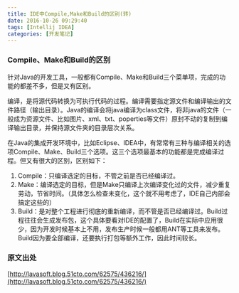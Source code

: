 ```yaml
---
title: IDE中Compile,Make和Build的区别(转)
date: 2016-10-26 09:29:40
tags: [Intellij IDEA]
categories: [开发笔记]
---
```

### Compile、Make和Build的区别
针对Java的开发工具，一般都有Compile、Make和Build三个菜单项，完成的功能的都差不多，但是又有区别。

编译，是将源代码转换为可执行代码的过程。编译需要指定源文件和编译输出的文件路径（输出目录）。Java的编译会将java编译为class文件，将非java的文件（一般成为资源文件、比如图片、xml、txt、poperties等文件）原封不动的复制到编译输出目录，并保持源文件夹的目录层次关系。

<!-- more -->

在Java的集成开发环境中，比如Eclipse、IDEA中，有常常有三种与编译相关的选项Compile、Make、Build三个选项。这三个选项最基本的功能都是完成编译过程。但又有很大的区别，区别如下：

1. Compile：只编译选定的目标，不管之前是否已经编译过。
2. Make：编译选定的目标，但是Make只编译上次编译变化过的文件，减少重复劳动，节省时间。（具体怎么检查未变化，这个就不用考虑了，IDE自己内部会搞定这些的）
3. Build：是对整个工程进行彻底的重新编译，而不管是否已经编译过。Build过程往往会生成发布包，这个具体要看对IDE的配置了，Build在实际中应用很少，因为开发时候基本上不用，发布生产时候一般都用ANT等工具来发布。Build因为要全部编译，还要执行打包等额外工作，因此时间较长。

### 原文出处

[http://lavasoft.blog.51cto.com/62575/436216/](http://lavasoft.blog.51cto.com/62575/436216/)
